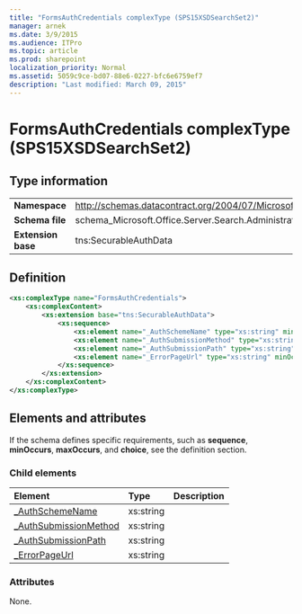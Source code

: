 ```yaml
---
title: "FormsAuthCredentials complexType (SPS15XSDSearchSet2)"
manager: arnek
ms.date: 3/9/2015
ms.audience: ITPro
ms.topic: article
ms.prod: sharepoint
localization_priority: Normal
ms.assetid: 5059c9ce-bd07-88e6-0227-bfc6e6759ef7
description: "Last modified: March 09, 2015"
---
```


# FormsAuthCredentials complexType (SPS15XSDSearchSet2)

 
  
## Type information

|||
|:-----|:-----|
|**Namespace** <br/> |http://schemas.datacontract.org/2004/07/Microsoft.Office.Server.Search.Administration  <br/> |
|**Schema file** <br/> |schema_Microsoft.Office.Server.Search.Administration.xsd  <br/> |
|**Extension base** <br/> |tns:SecurableAuthData  <br/> |
   
## Definition

```XML
<xs:complexType name="FormsAuthCredentials">
    <xs:complexContent>
        <xs:extension base="tns:SecurableAuthData">
            <xs:sequence>
                <xs:element name="_AuthSchemeName" type="xs:string" minOccurs="0"></xs:element>
                <xs:element name="_AuthSubmissionMethod" type="xs:string" minOccurs="0"></xs:element>
                <xs:element name="_AuthSubmissionPath" type="xs:string" minOccurs="0"></xs:element>
                <xs:element name="_ErrorPageUrl" type="xs:string" minOccurs="0"></xs:element>
            </xs:sequence>
        </xs:extension>
    </xs:complexContent>
</xs:complexType>

```

## Elements and attributes

If the schema defines specific requirements, such as **sequence**, **minOccurs**, **maxOccurs**, and **choice**, see the definition section. 
  
### Child elements

|**Element**|**Type**|**Description**|
|:-----|:-----|:-----|
|[_AuthSchemeName](_authschemename-element-formsauthcredentials-complextypesps15xsdsearchset2.md) <br/> |xs:string  <br/> ||
|[_AuthSubmissionMethod](_authsubmissionmethod-element-formsauthcredentials-complextypesps15xsdsearchset2.md) <br/> |xs:string  <br/> ||
|[_AuthSubmissionPath](_authsubmissionpath-element-formsauthcredentials-complextypesps15xsdsearchset2.md) <br/> |xs:string  <br/> ||
|[_ErrorPageUrl](_errorpageurl-element-formsauthcredentials-complextypesps15xsdsearchset2.md) <br/> |xs:string  <br/> ||
   
### Attributes

None.
  

